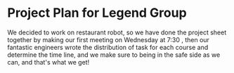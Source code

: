 # Project Plan for Legend Group
We decided to work on restaurant robot, so we have done the project sheet together by making our first meeting on Wednesday at 7:30 , then our fantastic engineers wrote the distribution of task for each course and determine the time line, and we make sure to being in the safe side as we can, and that's what we get!
